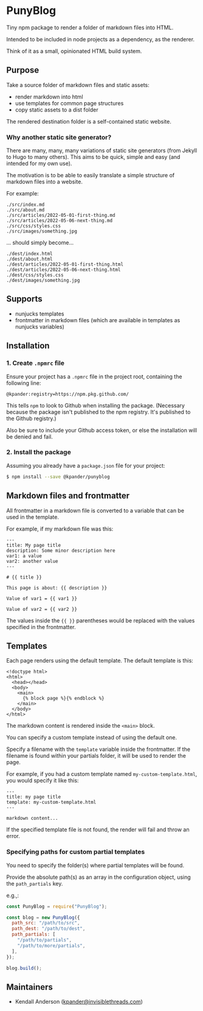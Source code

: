 # PunyBlog

Tiny npm package to render a folder of markdown files into HTML.

Intended to be included in node projects as a dependency, as the renderer.

Think of it as a small, opinionated HTML build system.


## Purpose

Take a source folder of markdown files and static assets:

  - render markdown into html
  - use templates for common page structures
  - copy static assets to a dist folder

The rendered destination folder is a self-contained static website.


### Why another static site generator?

There are many, many, many variations of static site generators (from Jekyll to Hugo to many others). This aims to be quick, simple and easy (and intended for my own use).

The motivation is to be able to easily translate a simple structure of markdown files into a website.

For example:

```
./src/index.md
./src/about.md
./src/articles/2022-05-01-first-thing.md
./src/articles/2022-05-06-next-thing.md
./src/css/styles.css
./src/images/something.jpg
```

... should simply become...

```
./dest/index.html
./dest/about.html
./dest/articles/2022-05-01-first-thing.html
./dest/articles/2022-05-06-next-thing.html
./dest/css/styles.css
./dest/images/something.jpg
```


## Supports

- nunjucks templates
- frontmatter in markdown files (which are available in templates as nunjucks variables)


## Installation

### 1. Create `.npmrc` file

Ensure your project has a `.npmrc` file in the project root, containing the following line:

```
@kpander:registry=https://npm.pkg.github.com/
```

This tells `npm` to look to Github when installing the package. (Necessary because the package isn't published to the npm registry. It's published to the Github registry.)

Also be sure to include your Github access token, or else the installation will be denied and fail.


### 2. Install the package

Assuming you already have a `package.json` file for your project:

```bash
$ npm install --save @kpander/punyblog
```




## Markdown files and frontmatter

All frontmatter in a markdown file is converted to a variable that can be used in the template.

For example, if my markdown file was this:

```
---
title: My page title
description: Some minor description here
var1: a value
var2: another value
---

# {{ title }}

This page is about: {{ description }}

Value of var1 = {{ var1 }}

Value of var2 = {{ var2 }}
```

The values inside the `{{ }}` parentheses would be replaced with the values specified in the frontmatter.


## Templates

Each page renders using the default template. The default template is this:

```
<!doctype html>
<html>
  <head></head>
  <body>
    <main>
      {% block page %}{% endblock %}
    </main>
  </body>
</html>
```

The markdown content is rendered inside the `<main>` block.

You can specify a custom template instead of using the default one.

Specify a filename with the `template` variable inside the frontmatter. If the filename is found within your partials folder, it will be used to render the page.

For example, if you had a custom template named `my-custom-template.html`, you would specify it like this:

```
---
title: my page title
template: my-custom-template.html
---

markdown content...
```

If the specified template file is not found, the render will fail and throw an error.

### Specifying paths for custom partial templates

You need to specify the folder(s) where partial templates will be found.

Provide the absolute path(s) as an array in the configuration object, using the `path_partials` key.

e.g.,:

```js
const PunyBlog = require("PunyBlog");

const blog = new PunyBlog({
  path_src: "/path/to/src",
  path_dest: "/path/to/dest",
  path_partials: [
    "/path/to/partials",
    "/path/to/more/partials",
  ],
});

blog.build();
```



## Maintainers

  - Kendall Anderson (kpander@invisiblethreads.com)

